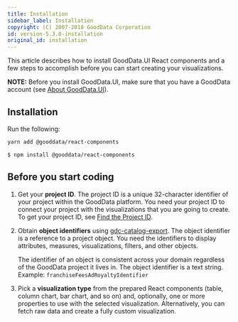 ```yaml
---
title: Installation
sidebar_label: Installation
copyright: (C) 2007-2018 GoodData Corporation
id: version-5.3.0-installation
original_id: installation
---
```


This article describes how to install GoodData.UI React components and a few steps to accomplish before you can start creating your visualizations.

**NOTE:** Before you install GoodData.UI, make sure that you have a GoodData account (see [About GoodData.UI](about_gooddataui.md#supported-technologies)).

## Installation

Run the following:

```bash
yarn add @gooddata/react-components
```

```bash
$ npm install @gooddata/react-components
```
## Before you start coding

1. Get your **project ID**. The project ID is a unique 32-character identifier of your project within the GoodData platform. You need your project ID to connect your project with the visualizations that you are going to create. To get your project ID, see [Find the Project ID](https://help.gooddata.com/display/doc/Find+the+Project+ID).
2. Obtain **object identifiers** using [gdc-catalog-export](gdc-catalog-export.md). The object identifier is a reference to a project object. You need the identifiers to display attributes, measures, visualizations, filters, and other objects.
    
    The identifier of an object is consistent across your domain regardless of the GoodData project it lives in. The object identifier is a text string. Example: `franchiseFeesAdRoyaltyIdentifier`
3. Pick a **visualization type** from the prepared React components (table, column chart, bar chart, and so on) and, optionally, one or more properties to use with the selected visualization. Alternatively, you can fetch raw data and create a fully custom visualization.
